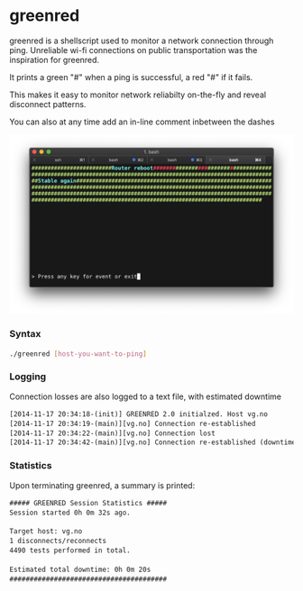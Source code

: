 # greenred
greenred is a shellscript used to monitor a network connection through ping.
Unreliable wi-fi connections on public transportation was the inspiration for greenred.

It prints a green "#" when a ping is successful, a red "#" if it fails.

This makes it easy to monitor network reliabilty on-the-fly and reveal disconnect patterns.

You can also at any time add an in-line comment inbetween the dashes

![Demo](https://raw.githubusercontent.com/chr1573r/chr1573r.github.io/master/repo-assets/greenred/img/greenred.png)

### Syntax
```sh
./greenred [host-you-want-to-ping]
```


### Logging
Connection losses are also logged to a text file, with estimated downtime
``` txt
[2014-11-17 20:34:18-(init)] GREENRED 2.0 initialzed. Host vg.no
[2014-11-17 20:34:19-(main)][vg.no] Connection re-established
[2014-11-17 20:34:22-(main)][vg.no] Connection lost
[2014-11-17 20:34:42-(main)][vg.no] Connection re-established (downtime: 0h 0m 20s)
```


### Statistics
Upon terminating greenred, a summary is printed:
``` txt
##### GREENRED Session Statistics #####
Session started 0h 0m 32s ago.

Target host: vg.no
1 disconnects/reconnects
4490 tests performed in total.

Estimated total downtime: 0h 0m 20s
#######################################
```



